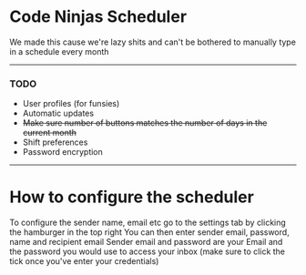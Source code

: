 # Code Ninjas Scheduler
We made this cause we're lazy shits and can't be bothered to manually type in a schedule every month

---
### TODO
 - User profiles (for funsies)
 - Automatic updates
 - ~~Make sure number of buttons matches the number of days in the current month~~
 - Shift preferences
 - Password encryption
---
# How to configure the scheduler
To configure the sender name, email etc go to the settings tab by clicking the hamburger in the top right
You can then enter sender email, password, name and recipient email
Sender email and password are your Email and the password you would use to access your inbox (make sure to click the tick once you've enter your credentials)
